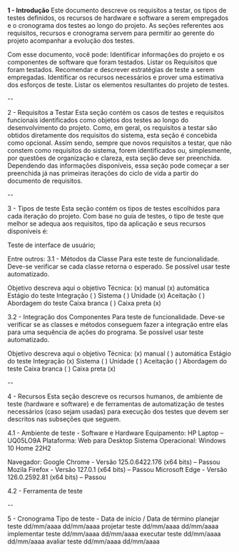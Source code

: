 **1 - Introdução**
Este documento descreve os requisitos a testar, os tipos de testes definidos, os recursos de hardware e software a serem empregados e o cronograma dos testes ao longo do projeto. As seções referentes aos requisitos, recursos e cronograma servem para permitir ao gerente do projeto acompanhar a evolução dos testes.

Com esse documento, você pode:
Identificar informações do projeto e os componentes de software que foram testados.
Listar os Requisitos que foram testados.
Recomendar e descrever estratégias de teste a serem empregadas.
Identificar os recursos necessários e prover uma estimativa dos esforços de teste.
Listar os elementos resultantes do projeto de testes.

--

2 - Requisitos a Testar
Esta seção contém os casos de testes e requisitos funcionais identificados como objetos dos testes ao longo do desenvolvimento do projeto. Como, em geral, os requisitos a testar são obtidos diretamente dos requisitos do sistema, esta seção é concebida como opcional. Assim sendo, sempre que novos requisitos a testar, que não constem como requisitos do sistema, forem identificados ou, simplesmente, por questões de organização e clareza, esta seção deve ser preenchida. Dependendo das informações disponíveis, essa seção pode começar a ser preenchida já nas primeiras iterações do ciclo de vida a partir do documento de requisitos.

--

3 - Tipos de teste
Esta seção contém os tipos de testes escolhidos para cada iteração do projeto. Com base no guia de testes, o tipo de teste que melhor se adequa aos requisitos, tipo da aplicação e seus recursos disponíveis é:

Teste de interface de usuário;

Entre outros:
3.1 - Métodos da Classe
Para este teste de funcionalidade. Deve-se verificar se cada classe retorna o esperado. Se possível usar teste automatizado.

Objetivo	descreva aqui o objetivo
Técnica:	(x) manual	(x) automática
Estágio do teste	Integração ( )	Sistema ( )	Unidade (x)	Aceitação ( )
Abordagem do teste	Caixa branca ( )	Caixa preta (x)

3.2 - Integração dos Componentes
Para teste de funcionalidade. Deve-se verificar se as classes e métodos conseguem fazer a integração entre elas para uma sequência de ações do programa. Se possível usar teste automatizado.

Objetivo	descreva aqui o objetivo
Técnica:	(x) manual	( ) automática
Estágio do teste	Integração (x)	Sistema ( )	Unidade ( )	Aceitação ( )
Abordagem do teste	Caixa branca ( )	Caixa preta (x)

--

4 - Recursos
Esta seção descreve os recursos humanos, de ambiente de teste (hardware e software) e de ferramentas de automatização de testes necessários (caso sejam usadas) para execução dos testes que devem ser descritos nas subseções que seguem.

4.1 - Ambiente de teste - Software e Hardware
Equipamento: HP Laptop – UQ05LO9A
Plataforma: Web para Desktop
Sistema Operacional: Windows 10 Home 22H2

Navegador: 
Google Chrome - Versão 125.0.6422.176 (x64 bits) – Passou
Mozila Firefox - Versão 127.0.1 (x64 bits)  – Passou
Microsoft Edge - Versão 126.0.2592.81 (x64 bits)  – Passou

4.2 - Ferramenta de teste

--

5 - Cronograma
Tipo de teste - Data de início / Data de término
planejar teste		dd/mm/aaaa       dd/mm/aaaa
projetar teste		dd/mm/aaaa       dd/mm/aaaa
implementar teste dd/mm/aaaa       dd/mm/aaaa
executar teste		dd/mm/aaaa       dd/mm/aaaa
avaliar teste		  dd/mm/aaaa       dd/mm/aaaa
